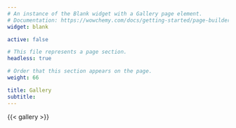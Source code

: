 ```yaml
---
# An instance of the Blank widget with a Gallery page element.
# Documentation: https://wowchemy.com/docs/getting-started/page-builder/
widget: blank

active: false

# This file represents a page section.
headless: true

# Order that this section appears on the page.
weight: 66

title: Gallery
subtitle:
---
```


{{< gallery >}}
